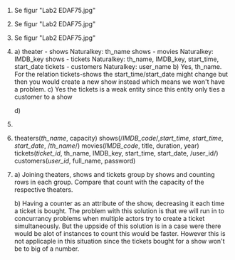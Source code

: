 1) Se figur "Lab2 EDAF75.jpg"
2) Se figur "Lab2 EDAF75.jpg"
3) Se figur "Lab2 EDAF75.jpg"
4)
    a) theater - shows    Naturalkey: th_name
        shows - movies    Naturalkey: IMDB_key
        shows - tickets   Naturalkey: th_name, IMDB_key, start_time, start_date
        tickets - customers Naturalkey: user_name 
    b)  Yes, th_name.
        For the relation tickets-shows the start_time/start_date might change but then you would create a new show instead which means we won't have a problem.
    c) Yes the tickets is a weak entity since this entity only ties a customer to a show

    d)



5)
6)
    theaters(_th_name_, capacity)
    shows(/_IMDB_code_/,_start_time_, _start_time_, _start_date_, /_th_name_/)
    movies(_IMDB_code_, title, duration, year)
    tickets(_ticket_id_, th_name, IMDB_key, start_time, start_date, /user_id/)
    customers(_user_id_, full_name, password)
7)
    a) Joining theaters, shows and tickets group by shows and counting rows in each group. Compare that count with the capacity of the respective theaters.

    b) Having a counter as an attribute of the show, decreasing it each time a ticket is bought. The problem with this solution is that we will run in to concurrancy problems when multiple actors try to create a ticket simultaneously. But the uppside of this solution is in a case were there would be alot of instances to count this would be faster. However this is not applicaple in this situation since the tickets bought for a show won't be to big of a number.  
